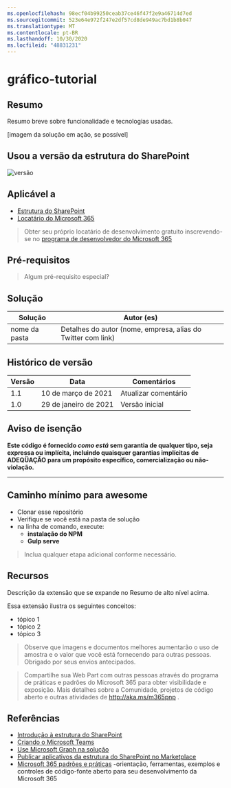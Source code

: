 ```yaml
---
ms.openlocfilehash: 98ecf04b99250ceab37ce46f47f2e9a46714d7ed
ms.sourcegitcommit: 523e64e972f247e2df57cd8de949ac7bd1b8b047
ms.translationtype: MT
ms.contentlocale: pt-BR
ms.lasthandoff: 10/30/2020
ms.locfileid: "48831231"
---
```

# <a name="graph-tutorial"></a>gráfico-tutorial

## <a name="summary"></a>Resumo

Resumo breve sobre funcionalidade e tecnologias usadas.

[imagem da solução em ação, se possível]

## <a name="used-sharepoint-framework-version"></a>Usou a versão da estrutura do SharePoint

![versão](https://img.shields.io/badge/version-1.11-green.svg)

## <a name="applies-to"></a>Aplicável a

- [Estrutura do SharePoint](https://aka.ms/spfx)
- [Locatário do Microsoft 365](https://docs.microsoft.com/en-us/sharepoint/dev/spfx/set-up-your-developer-tenant)

> Obter seu próprio locatário de desenvolvimento gratuito inscrevendo-se no [programa de desenvolvedor do Microsoft 365](http://aka.ms/o365devprogram)

## <a name="prerequisites"></a>Pré-requisitos

> Algum pré-requisito especial?

## <a name="solution"></a>Solução

Solução|Autor (es)
--------|---------
nome da pasta | Detalhes do autor (nome, empresa, alias do Twitter com link)

## <a name="version-history"></a>Histórico de versão

Versão|Data|Comentários
-------|----|--------
1.1|10 de março de 2021|Atualizar comentário
1.0|29 de janeiro de 2021|Versão inicial

## <a name="disclaimer"></a>Aviso de isenção

**Este código é fornecido *como está* sem garantia de qualquer tipo, seja expressa ou implícita, incluindo quaisquer garantias implícitas de ADEQÜAÇÃO para um propósito específico, comercialização ou não-violação.**

---

## <a name="minimal-path-to-awesome"></a>Caminho mínimo para awesome

- Clonar esse repositório
- Verifique se você está na pasta de solução
- na linha de comando, execute:
  - **instalação do NPM**
  - **Gulp serve**

> Inclua qualquer etapa adicional conforme necessário.

## <a name="features"></a>Recursos

Descrição da extensão que se expande no Resumo de alto nível acima.

Essa extensão ilustra os seguintes conceitos:

- tópico 1
- tópico 2
- tópico 3

> Observe que imagens e documentos melhores aumentarão o uso de amostra e o valor que você está fornecendo para outras pessoas. Obrigado por seus envios antecipados.

> Compartilhe sua Web Part com outras pessoas através do programa de práticas e padrões do Microsoft 365 para obter visibilidade e exposição. Mais detalhes sobre a Comunidade, projetos de código aberto e outras atividades de http://aka.ms/m365pnp .

## <a name="references"></a>Referências

- [Introdução à estrutura do SharePoint](https://docs.microsoft.com/en-us/sharepoint/dev/spfx/set-up-your-developer-tenant)
- [Criando o Microsoft Teams](https://docs.microsoft.com/en-us/sharepoint/dev/spfx/build-for-teams-overview)
- [Use Microsoft Graph na solução](https://docs.microsoft.com/en-us/sharepoint/dev/spfx/web-parts/get-started/using-microsoft-graph-apis)
- [Publicar aplicativos da estrutura do SharePoint no Marketplace](https://docs.microsoft.com/en-us/sharepoint/dev/spfx/publish-to-marketplace-overview)
- [Microsoft 365 padrões e práticas](https://aka.ms/m365pnp) -orientação, ferramentas, exemplos e controles de código-fonte aberto para seu desenvolvimento da Microsoft 365
